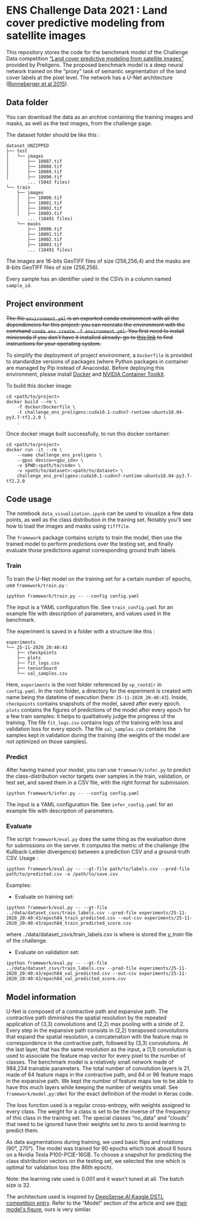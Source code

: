 # ENS Challenge Data 2021 : Land cover predictive modeling from satellite images

This repository stores the code for the benchmark model of the Challenge Data competition [“Land cover predictive modeling from satellite images”](https://challengedata.ens.fr/challenges/48) provided by Preligens.
The proposed benchmark model is a deep neural network trained on the “proxy” task of semantic segmentation of the land cover labels at the pixel level. The network has a U-Net architecture ([Ronneberger et al 2015](https://arxiv.org/abs/1505.04597)).

## Data folder

You can download the data as an archive containing the training images and masks, as well as the test images, from the challenge page.

The dataset folder should be like this :
```
dataset_UNZIPPED
├── test
│   └── images
│       ├── 10087.tif
│       ├── 10088.tif
│       ├── 10089.tif
│       ├── 10090.tif
        ... (5043 files)
└── train
    ├── images
    │   ├── 10000.tif
    │   ├── 10001.tif
    │   ├── 10002.tif
    │   ├── 10003.tif
        ... (18491 files)
    └── masks
        ├── 10000.tif
        ├── 10001.tif
        ├── 10002.tif
        ├── 10003.tif
        ... (18491 files)
```
The images are 16-bits GeoTIFF files of size (256,256,4) and the masks are 8-bits GeoTIFF files of size (256,256).

Every sample has an identifier used in the CSVs in a column named `sample_id`.

## Project environment

~~The file `environment.yml` is an exported conda environment with all the dependencies for this project: you can recreate the environment with the command `conda env create -f environment.yml`. You first need to install miniconda if you don't have it installed already: go to [this link](https://docs.conda.io/projects/conda/en/latest/user-guide/install/index.html) to find instructions for your operating system.~~

To simplify the deployment of project environment, a `Dockerfile` is provided to standardize versions of packages (where Python packages in container are managed by Pip instead of Anaconda). Before deploying this environment, please install [Docker](https://docs.docker.com/get-docker/) and [NVIDIA Container Toolkit](https://docs.nvidia.com/datacenter/cloud-native/container-toolkit/install-guide.html#docker).

To build this docker image:


```
cd <path/to/project>
docker build --rm \
	-f docker/Dockerfile \
	-t challenge_ens_preligens:cuda10.1-cudnn7-runtime-ubuntu18.04-py3.7-tf2.2.0 \
	.
```

Once docker image built successfully, to run this docker container:

```
cd <path/to/project>
docker run -it --rm \
	--name challenge_ens_preligens \
	--gpus device=<gpu_idx> \
	-v $PWD:<path/to/code> \
	-v <path/to/dataset>:<path/to/dataset> \
	challenge_ens_preligens:cuda10.1-cudnn7-runtime-ubuntu18.04-py3.7-tf2.2.0
```

## Code usage

The notebook `data_visualization.ipynb` can be used to visualize a few data points, as well as the class distribution in the training set. Notably you'll see how to load the images and masks using `tifffile`.

The `framework` package contains scripts to train the model, then use the trained model to perform predictions over the testing set, and finally evaluate those predictions against corresponding ground truth labels.

### Train

To train the U-Net model on the training set for a certain number of epochs, use `framework/train.py` :
```
ipython framework/train.py -- --config config.yaml
```
The input is a YAML configuration file. See `train_config.yaml` for an example file with description of parameters, and values used in the benchmark.

The experiment is saved in a folder with a structure like this :
```
experiments
└── 25-11-2020_20:40:43
    ├── checkpoints
    ├── plots
    ├── fit_logs.csv
    ├── tensorboard
    └── val_samples.csv
```
Here, `experiments` is the root folder referenced by `xp_rootdir` in `config.yaml`. In the root folder, a directory for the experiment is created with name being the datetime of execution (here: `25-11-2020_20:40:43`). Inside, `checkpoints` contains snapshots of the model, saved after every epoch. `plots` contains the figures of predictions of the model after every epoch for a few train samples: it helps to qualitatively judge the progress of the training. The file `fit_logs.csv` contains logs of the training with loss and validation loss for every epoch. The file `val_samples.csv` contains the samples kept in validation during the training (the weights of the model are not optimized on those samples).

### Predict

After having trained your model, you can use `framework/infer.py` to predict the class-distribution vector targets over samples in the train, validation, or test set, and saved them in a CSV file, with the right format for submission:
```
ipython framework/infer.py -- --config config.yaml
```
The input is a YAML configuration file. See `infer_config.yaml` for an example file with description of parameters.

### Evaluate

The script `framework/eval.py` does the same thing as the evaluation done for submissions on the server. It computes the metric of the challenge (the Kullback-Leibler divergence) between a prediction CSV and a ground-truth CSV. Usage :
```
ipython framework/eval.py -- --gt-file path/to/labels.csv --pred-file path/to/predicted.csv -o /path/to/save.csv
```
Examples:
* Evaluate on training set:


```
ipython framework/eval.py -- --gt-file ../data/dataset_csvs/train_labels.csv --pred-file experiments/25-11-2020_20:40:43/epoch84_train_predicted.csv --out-csv experiments/25-11-2020_20:40:43/epoch84_train_predicted_score.csv
```
where ../data/dataset_csvs/train_labels.csv is where is stored the *y_train* file of the challenge.

* Evaluate on validation set:
```
ipython framework/eval.py -- --gt-file ../data/dataset_csvs/train_labels.csv --pred-file experiments/25-11-2020_20:40:43/epoch84_val_predicted.csv --out-csv experiments/25-11-2020_20:40:43/epoch84_val_predicted_score.csv
```


## Model information

U-Net is composed of a contractive path and expansive path. The contractive path diminishes the spatial resolution by the repeated application of (3,3) convolutions and (2,2) max pooling with a stride of 2. Every step in the expansive path consists in (2,2) transposed convolutions that expand the spatial resolution, a concatenation with the feature map in correspondence in the contractive path, followed by (3,3) convolutions. At the last layer, that has the same resolution as the input, a (1,1) convolution is used to associate the feature map vector for every pixel to the number of classes.
The benchmark model is a relatively small network made of 984,234 trainable parameters. The total number of convolution layers is 21, made of 64 feature maps in the contractive path, and 64 or 96 feature maps in the expansive path. We kept the number of feature maps low to be able to have this much layers while keeping the number of weights small. See `framework/model.py:UNet` for the exact definition of the model in Keras code.

The loss function used is a regular cross-entropy, with weights assigned to every class. The weight for a class is set to be the inverse of the frequency of this class in the training set. The special classes “no_data” and “clouds” that need to be ignored have their weights set to zero to avoid learning to predict them.

As data augmentations during training, we used basic flips and rotations (90°, 270°).
The model was trained for 90 epochs which took about 6 hours on a Nvidia Tesla P100-PCIE-16GB.
To choose a snapshot for predicting the class distribution vectors on the testing set, we selected the one which is optimal for validation loss (the 86th epoch).

Note: the learning rate used is 0.001 and it wasn't tuned at all. The batch size is 32.

The architecture used is inspired by [DeepSense.AI Kaggle DSTL competition entry](https://deepsense.ai/deep-learning-for-satellite-imagery-via-image-segmentation/). Refer to the “Model” section of the article and see [their model's figure](https://cdn-sv1.deepsense.ai/wp-content/uploads/2017/04/architecture_details.png), ours is very similar.
